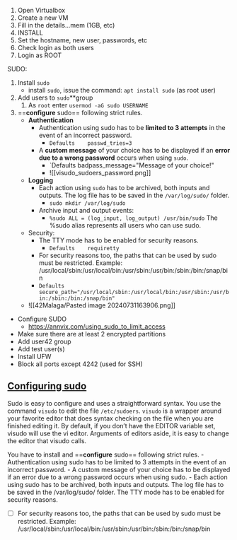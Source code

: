 1. Open Virtualbox
2. Create a new VM
3. Fill in the details...mem (1GB, etc)
4. INSTALL
5. Set the hostname, new user, passwords, etc
6. Check login as both users
7. Login as ROOT

SUDO:
1. Install `sudo`
	- install `sudo`, issue the command: `apt install sudo` (as root user)
2. Add users to `sudo`**group
	1. As `root` enter `usermod -aG sudo USERNAME`
3. ==**configure** sudo== following strict rules. 
	- **Authentication**
		- Authentication using sudo has to be **limited to 3 attempts** in the event of an incorrect password. 
			- `Defaults    passwd_tries=3`
		- A **custom message** of your choice has to be displayed if an **error due to a wrong password** occurs when using `sudo`.
			- `Defaults    badpass_message="Message of your choice!"
			- ![[visudo_sudoers_password.png]]
	- **Logging**
		- Each action using `sudo` has to be archived, both inputs and outputs. The log file has to be saved in the `/var/log/sudo/` folder. 
			- `sudo mkdir /var/log/sudo`
		- Archive input and output events:
			-  `%sudo ALL = (log_input, log_output) /usr/bin/sudo`
				The %sudo alias represents all users who can use sudo.
	- Security:
		- The TTY mode has to be enabled for security reasons.
			- `Defaults    requiretty`
		- For security reasons too, the paths that can be used by sudo must be restricted. Example: /usr/local/sbin:/usr/local/bin:/usr/sbin:/usr/bin:/sbin:/bin:/snap/bin
		- `Defaults secure_path="/usr/local/sbin:/usr/local/bin:/usr/sbin:/usr/bin:/sbin:/bin:/snap/bin"`
	- ![[42Malaga/Pasted image 20240731163906.png]]


- Configure SUDO
	- https://annvix.com/using_sudo_to_limit_access
- Make sure there are at least 2 encrypted partitions
- Add user42 group
- Add test user(s)
- Install UFW
- Block all ports except 4242 (used for SSH)



## [Configuring sudo](https://annvix.com/using_sudo_to_limit_access)
Sudo is easy to configure and uses a straightforward syntax. You use the command `visudo` to edit the file `/etc/sudoers`. `visudo` is a wrapper around your favorite editor that does syntax checking on the file when you are finished editing it. By default, if you don’t have the EDITOR variable set, visudo will use the vi editor. Arguments of editors aside, it is easy to change the editor that visudo calls.

You have to install and ==**configure** sudo== following strict rules. 
	- Authentication using sudo has to be limited to 3 attempts in the event of an incorrect password. 
	- A custom message of your choice has to be displayed if an error due to a wrong password occurs when using sudo.
	- Each action using sudo has to be archived, both inputs and outputs. The log file has to be saved in the /var/log/sudo/ folder. The TTY mode has to be enabled for security reasons.
- [ ] For security reasons too, the paths that can be used by sudo must be restricted. Example: /usr/local/sbin:/usr/local/bin:/usr/sbin:/usr/bin:/sbin:/bin:/snap/bin